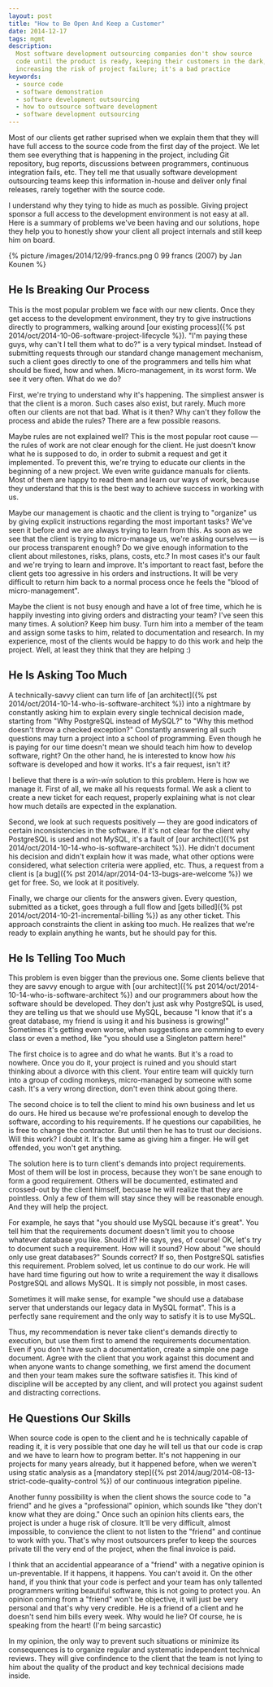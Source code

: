 ```yaml
---
layout: post
title: "How to Be Open And Keep a Customer"
date: 2014-12-17
tags: mgmt
description:
  Most software development outsourcing companies don't show source
  code until the product is ready, keeping their customers in the dark,
  increasing the risk of project failure; it's a bad practice
keywords:
  - source code
  - software demonstration
  - software development outsourcing
  - how to outsource software development
  - software development outsourcing
---
```


Most of our clients get rather suprised when we explain them that
they will have full access to the source code from the first day
of the project. We let them see everything that is happening in
the project, including Git repository, bug reports, discussions
between programmers, continuous integration fails, etc.
They tell me that usually software development outsourcing teams
keep this information in-house and deliver only final releases,
rarely together with the source code.

I understand why they tying to hide as much as possible.
Giving project sponsor a full access to the development environment
is not easy at all. Here is a summary
of problems we've been having and our solutions, hope they help you
to honestly show your client all project internals and still keep him on board.

<!--more-->

{% picture /images/2014/12/99-francs.png 0 99 francs (2007) by Jan Kounen %}

## He Is Breaking Our Process

This is the most popular problem we face with our new clients. Once they
get access to the development environment, they try to give instructions
directly to programmers, walking around
[our existing process]({% pst 2014/oct/2014-10-06-software-project-lifecycle %}).
"I'm paying these guys, why can't I tell them what to do?" is a very typical mindset.
Instead of submitting requests through our standard change management mechanism,
such a client goes directly to one of the programmers and tells him what
should be fixed, how and when. Micro-management, in its worst form.
We see it very often. What do we do?

First, we're trying to understand why it's happening. The simpliest answer
is that the client is a moron. Such cases also exist, but rarely. Much more
often our clients are not that bad. What is it then? Why can't they follow
the process and abide the rules? There are a few possible reasons.

Maybe rules are not explained well?
This is the most popular root cause &mdash; the rules of work are not clear
enough for the client. He just doesn't know what he is supposed to do, in order
to submit a request and get it implemented. To prevent this, we're trying to educate
our clients in the beginning of a new project. We even write guidance
manuals for clients. Most of them are happy to read them and learn our
ways of work, because they understand that this is the best way to achieve
success in working with us.

Maybe our management is chaotic and the client is trying to "organize"
us by giving explicit instructions regarding the most important tasks? We've
seen it before and we are always trying to learn from this. As soon as
we see that the client is trying to micro-manage us, we're asking
ourselves &mdash; is our process transparent enough? Do we give enough
information to the client about milestones, risks, plans, costs, etc.?
In most cases it's our fault and we're trying to learn and improve.
It's important to react fast, before the client gets too agressive in his
orders and instructions. It will be very difficult to return him back to a normal
process once he feels the "blood of micro-management".

Maybe the client is not busy enough and have a lot of free time, which he
is happily investing into giving orders and distracting your team? I've seen
this many times. A solution? Keep him busy. Turn him into a member of the
team and assign some tasks to him, related to documentation and research. In
my experience, most of the clients would be happy to do this work and help the
project. Well, at least they think that they are helping :)

## He Is Asking Too Much

A technically-savvy client can turn life of
[an architect]({% pst 2014/oct/2014-10-14-who-is-software-architect %})
into a nightmare by constantly asking him to explain every
single technical decision made, starting from "Why PostgreSQL instead of MySQL?"
to "Why this method doesn't throw a checked exception?" Constantly answering
all such questions may turn a project into a school of programming.
Even though he is paying for our time doesn't mean we should teach him
how to develop software, right? On the other hand, he is interested to know
how _his_ software is developed and how it works. It's a fair request, isn't it?

I believe that there is a _win-win_ solution to this problem. Here is how we
manage it. First of all, we make all his requests formal. We ask
a client to create a new ticket for each request, properly explaining
what is not clear how much details are expected in the explanation.

Second, we look at such requests positively &mdash; they
are good indicators of certain inconsistencies in the software. If it's
not clear for the client why PostgreSQL is used and not MySQL, it's a fault
of [our architect]({% pst 2014/oct/2014-10-14-who-is-software-architect %}).
He didn't document his decision and didn't explain
how it was made, what other options were considered, what selection criteria
were applied, etc. Thus, a request from a client is [a bug]({% pst 2014/apr/2014-04-13-bugs-are-welcome %})
we get for free. So, we look at it positively.

Finally, we charge our clients for the answers given. Every question, submitted
as a ticket, goes through a full flow and
[gets billed]({% pst 2014/oct/2014-10-21-incremental-billing %})
as any other ticket. This
approach constraints the client in asking too much. He realizes that we're
ready to explain anything he wants, but he should pay for this.

## He Is Telling Too Much

This problem is even bigger than the previous one. Some clients
believe that they are savvy enough to argue with
[our architect]({% pst 2014/oct/2014-10-14-who-is-software-architect %})
and our programmers about how the software should be developed. They don't just
ask why PostgreSQL is used, they are telling us that we should use MySQL,
because "I know that it's a great database, my friend is using it and his
business is growing!" Sometimes it's getting even worse, when suggestions
are comming to every class or even a method, like "you should use
a Singleton pattern here!"

The first choice is to agree and do what he wants. But it's a road to nowhere.
Once you do it, your project is ruined and you should start thinking
about a divorce with this client. Your entire team will quickly turn into
a group of coding monkeys, micro-managed by someone with some cash. It's a very
wrong direction, don't even think about going there.

The second choice is to tell the client to mind his own business and let
us do ours. He hired us because we're professional enough to develop the
software, according to his requirements. If he questions our capabilities,
he is free to change the contractor. But until then he has
to trust our decisions. Will this work? I doubt it. It's the same as
giving him a finger. He will get offended, you won't get anything.

The solution here is to turn client's demands into project requirements.
Most of them will be lost in process, because they won't be sane enough
to form a good requirement. Others will be documented, estimated and crossed-out
by the client himself, becuase he will realize that they are pointless. Only
a few of them will stay since they will be reasonable enough. And they will
help the project.

For example, he says that "you should use MySQL because it's great". You tell
him that the requirements document doesn't limit you to choose whatever
database you like. Should it? He says, yes, of course! OK, let's try to
document such a requirement. How will it sound? How about "we should only
use great databases?" Sounds correct? If so, then PostgreSQL satisfies this
requirement. Problem solved, let us continue to do our work. He will have
hard time figuring out how to write a requirement the way it disallows
PostgreSQL and allows MySQL. It is simply not possible, in most cases.

Sometimes it will make sense, for example "we should use a database server
that understands our legacy data in MySQL format". This is a perfectly sane
requirement and the only way to satisfy it is to use MySQL.

Thus, my recommendation is never take client's demands directly to execution,
but use them first to amend the requirements documentation. Even if you don't
have such a documentation, create a simple one page document. Agree with the
client that you work against this document and when anyone wants to change
something, we first amend the document and then your team makes sure the
software satisfies it. This kind of discipline will be accepted by any client,
and will protect you against sudent and distracting corrections.

## He Questions Our Skills

When source code is open to the client and he is technically capable
of reading it, it is very possible that one day he will tell us that
our code is crap and we have to learn how to program better. It's not
happening in our projects for many years already, but it happened before,
when we weren't using static analysis as a [mandatory step]({% pst 2014/aug/2014-08-13-strict-code-quality-control %})
of our continuous integration pipeline.

Another funny possibility is when the client shows the source code to "a friend"
and he gives a "professional" opinion, which sounds like "they don't know what they
are doing." Once such an opinion hits clients ears, the project is under
a huge risk of closure. It'll be very difficult, almost impossible,
to convience the client to not listen to the "friend" and continue
to work with you. That's why most outsourcers prefer to keep the sources
private till the very end of the project, when the final invoice is paid.

I think that an accidential appearance of a "friend" with a negative opinion
is un-preventable. If it happens, it happens. You can't avoid it.
On the other hand, if you think that your code is perfect and your team
has only tallented programmers writing beautiful software, this is not
going to protect you. An opinion coming from a "friend" won't be objective,
it will just be very personal and that's why very credible. He is a friend
of a client and he doesn't send him bills every week. Why would he lie?
Of course, he is speaking from the heart! (I'm being sarcastic)

In my opinion, the only way to prevent such situations or minimize its
consequences is to organize regular and systematic independent technical
reviews. They will give confindence to the client that the team
is not lying to him about the quality of the product and key technical
decisions made inside.
